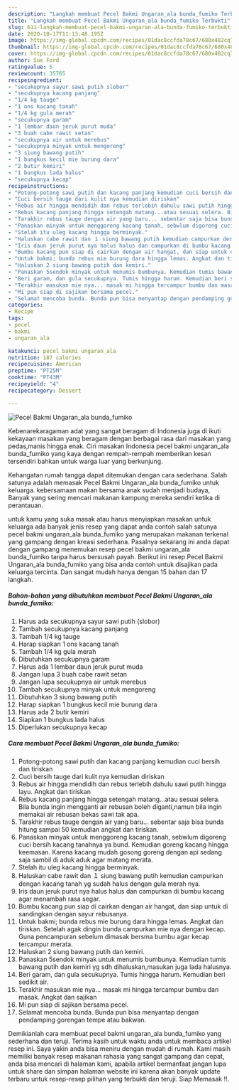 ```yaml
---
description: "Langkah membuat Pecel Bakmi Ungaran_ala bunda_fumiko Terbukti"
title: "Langkah membuat Pecel Bakmi Ungaran_ala bunda_fumiko Terbukti"
slug: 611-langkah-membuat-pecel-bakmi-ungaran-ala-bunda-fumiko-terbukti
date: 2020-10-17T11:13:48.195Z
image: https://img-global.cpcdn.com/recipes/01dac8ccfda78c67/680x482cq70/pecel-bakmi-ungaran_ala-bunda_fumiko-foto-resep-utama.jpg
thumbnail: https://img-global.cpcdn.com/recipes/01dac8ccfda78c67/680x482cq70/pecel-bakmi-ungaran_ala-bunda_fumiko-foto-resep-utama.jpg
cover: https://img-global.cpcdn.com/recipes/01dac8ccfda78c67/680x482cq70/pecel-bakmi-ungaran_ala-bunda_fumiko-foto-resep-utama.jpg
author: Sue Ford
ratingvalue: 5
reviewcount: 35765
recipeingredient:
- "secukupnya sayur sawi putih slobor"
- "secukupnya kacang panjang"
- "1/4 kg tauge"
- "1 ons kacang tanah"
- "1/4 kg gula merah"
- "secukupnya garam"
- "1 lembar daun jeruk purut muda"
- "3 buah cabe rawit setan"
- "secukupnya air untuk merebus"
- "secukupnya minyak untuk mengoreng"
- "3 siung bawang putih"
- "1 bungkus kecil mie burung dara"
- "2 butir kemiri"
- "1 bungkus lada halus"
- "secukupnya kecap"
recipeinstructions:
- "Potong-potong sawi putih dan kacang panjang kemudian cuci bersih dan tiriskan"
- "Cuci bersih tauge dari kulit nya kemudian diriskan"
- "Rebus air hingga mendidih dan rebus terlebih dahulu sawi putih hingga layu. Angkat dan tiriskan"
- "Rebus kacang panjang hingga setengah matang...atau sesuai selera. Bila bunda ingin mengganti air rebusan boleh diganti,namun bila ingin memakai air rebusan bekas sawi tak apa."
- "Tarakhir rebus tauge dengan air yang baru... sebentar saja bisa bunda hitung sampai 50 kemudian angkat dan tiriskan."
- "Panaskan minyak untuk menggoreng kacang tanah, sebwlum digoreng cuci bersih kacang tanahnya ya bund. Kemudian goreng kacang hingga keemasan. Karena kacang mudah gosong goreng dengan api sedang saja sambil di aduk aduk agar matang merata."
- "Stelah itu uleg kacang hingga berminyak."
- "Haluskan cabe rawit dan １ siung bawang putih kemudian campurkan dengan kacang tanah yg sudah halus dengan gula merah nya."
- "Iris daun jeruk purut nya halus halus dan campurkan di bumbu kacang agar menambah rasa segar."
- "Bumbu kacang pun siap di cairkan dengan air hangat, dan siap untuk di sandingkan dengan sayur rebusanya."
- "Untuk bakmi; bunda rebus mie burung dara hingga lemas. Angkat dan tiriskan. Setelah agak dingin bunda campurkan mie nya dengan kecap. Guna pencampuran sebelum dimasak bersma bumbu agar kecap tercampur merata."
- "Haluskan 2 siung bawang putih dan kemiri."
- "Panaskan 5sendok minyak untuk menumis bumbunya. Kemudian tumis bawang putih dan kemiri yg sdh dihaluskan,masukan juga lada halusnya."
- "Beri garam, dan gula secukupnya. Tumis hingga harum. Kemudian beri sedikit air."
- "Terakhir masukan mie nya... masak mi hingga tercampur bumbu dan masak. Angkat dan sajikan"
- "Mi pun siap di sajikan bersama pecel."
- "Selamat mencoba bunda. Bunda pun bisa menyantap dengan pendamping gorengan tempe atau bakwan."
categories:
- Recipe
tags:
- pecel
- bakmi
- ungaran_ala

katakunci: pecel bakmi ungaran_ala 
nutrition: 187 calories
recipecuisine: American
preptime: "PT25M"
cooktime: "PT43M"
recipeyield: "4"
recipecategory: Dessert

---
```



![Pecel Bakmi Ungaran_ala bunda_fumiko](https://img-global.cpcdn.com/recipes/01dac8ccfda78c67/680x482cq70/pecel-bakmi-ungaran_ala-bunda_fumiko-foto-resep-utama.jpg)

Kebenarekaragaman adat yang sangat beragam di Indonesia juga di ikuti kekayaan masakan yang beragam dengan berbagai rasa dari masakan yang pedas,manis hingga enak. Ciri masakan Indonesia pecel bakmi ungaran_ala bunda_fumiko yang kaya dengan rempah-rempah memberikan kesan tersendiri bahkan untuk warga luar yang berkunjung.




Kehangatan rumah tangga dapat ditemukan dengan cara sederhana. Salah satunya adalah memasak Pecel Bakmi Ungaran_ala bunda_fumiko untuk keluarga. kebersamaan makan bersama anak sudah menjadi budaya, Banyak yang sering mencari makanan kampung mereka sendiri ketika di perantauan.

untuk kamu yang suka masak atau harus menyiapkan masakan untuk keluarga ada banyak jenis resep yang dapat anda contoh salah satunya pecel bakmi ungaran_ala bunda_fumiko yang merupakan makanan terkenal yang gampang dengan kreasi sederhana. Pasalnya sekarang ini anda dapat dengan gampang menemukan resep pecel bakmi ungaran_ala bunda_fumiko tanpa harus bersusah payah.
Berikut ini resep Pecel Bakmi Ungaran_ala bunda_fumiko yang bisa anda contoh untuk disajikan pada keluarga tercinta. Dan sangat mudah hanya dengan 15 bahan dan 17 langkah.


<!--inarticleads1-->

##### Bahan-bahan yang dibutuhkan membuat Pecel Bakmi Ungaran_ala bunda_fumiko:

1. Harus ada secukupnya sayur sawi putih (slobor)
1. Tambah secukupnya kacang panjang
1. Tambah 1/4 kg tauge
1. Harap siapkan 1 ons kacang tanah
1. Tambah 1/4 kg gula merah
1. Dibutuhkan secukupnya garam
1. Harus ada 1 lembar daun jeruk purut muda
1. Jangan lupa 3 buah cabe rawit setan
1. Jangan lupa secukupnya air untuk merebus
1. Tambah secukupnya minyak untuk mengoreng
1. Dibutuhkan 3 siung bawang putih
1. Harap siapkan 1 bungkus kecil mie burung dara
1. Harus ada 2 butir kemiri
1. Siapkan 1 bungkus lada halus
1. Diperlukan secukupnya kecap




<!--inarticleads2-->

##### Cara membuat  Pecel Bakmi Ungaran_ala bunda_fumiko:

1. Potong-potong sawi putih dan kacang panjang kemudian cuci bersih dan tiriskan
1. Cuci bersih tauge dari kulit nya kemudian diriskan
1. Rebus air hingga mendidih dan rebus terlebih dahulu sawi putih hingga layu. Angkat dan tiriskan
1. Rebus kacang panjang hingga setengah matang...atau sesuai selera. Bila bunda ingin mengganti air rebusan boleh diganti,namun bila ingin memakai air rebusan bekas sawi tak apa.
1. Tarakhir rebus tauge dengan air yang baru... sebentar saja bisa bunda hitung sampai 50 kemudian angkat dan tiriskan.
1. Panaskan minyak untuk menggoreng kacang tanah, sebwlum digoreng cuci bersih kacang tanahnya ya bund. Kemudian goreng kacang hingga keemasan. Karena kacang mudah gosong goreng dengan api sedang saja sambil di aduk aduk agar matang merata.
1. Stelah itu uleg kacang hingga berminyak.
1. Haluskan cabe rawit dan １ siung bawang putih kemudian campurkan dengan kacang tanah yg sudah halus dengan gula merah nya.
1. Iris daun jeruk purut nya halus halus dan campurkan di bumbu kacang agar menambah rasa segar.
1. Bumbu kacang pun siap di cairkan dengan air hangat, dan siap untuk di sandingkan dengan sayur rebusanya.
1. Untuk bakmi; bunda rebus mie burung dara hingga lemas. Angkat dan tiriskan. Setelah agak dingin bunda campurkan mie nya dengan kecap. Guna pencampuran sebelum dimasak bersma bumbu agar kecap tercampur merata.
1. Haluskan 2 siung bawang putih dan kemiri.
1. Panaskan 5sendok minyak untuk menumis bumbunya. Kemudian tumis bawang putih dan kemiri yg sdh dihaluskan,masukan juga lada halusnya.
1. Beri garam, dan gula secukupnya. Tumis hingga harum. Kemudian beri sedikit air.
1. Terakhir masukan mie nya... masak mi hingga tercampur bumbu dan masak. Angkat dan sajikan
1. Mi pun siap di sajikan bersama pecel.
1. Selamat mencoba bunda. Bunda pun bisa menyantap dengan pendamping gorengan tempe atau bakwan.




Demikianlah cara membuat pecel bakmi ungaran_ala bunda_fumiko yang sederhana dan teruji. Terima kasih untuk waktu anda untuk membaca artikel resep ini. Saya yakin anda bisa meniru dengan mudah di rumah. Kami masih memiliki banyak resep makanan rahasia yang sangat gampang dan cepat, anda bisa mencari di halaman kami, apabila artikel bermanfaat jangan lupa untuk share dan simpan halaman website ini karena akan banyak update terbaru untuk resep-resep pilihan yang terbukti dan teruji. Siap Memasak !!. 
